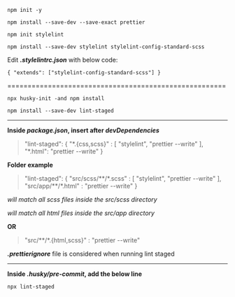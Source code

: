 `npm init -y`

`npm install --save-dev --save-exact prettier`

`npm init stylelint`

`npm install --save-dev stylelint stylelint-config-standard-scss`

Edit **_.stylelintrc.json_** with below code:

`{
  "extends": ["stylelint-config-standard-scss"]
}`

======================================================

`npx husky-init -and npm install`

`npm install --save-dev lint-staged`


***


**Inside _package.json_, insert after _devDependencies_**

> "lint-staged": {
  "\*.{css,scss}" : [
     "stylelint",
     "prettier --write"
  ],
  "\*.html": "prettier --write"
}


**Folder example**

> "lint-staged": {
  "src/scss/\*\*/\*.scss" : [
     "stylelint",
     "prettier --write"
  ],
  "src/app/\*\*/\*.html" : "prettier --write"
}

_will match all scss files inside the src/scss directory_

_will match all html files inside the src/app directory_

**OR**

> "src/**/*.{html,scss}" : "prettier --write"

_**.prettierignore**_ file is considered when running lint staged

***

**Inside _.husky/pre-commit_, add the below line**

`npx lint-staged`
